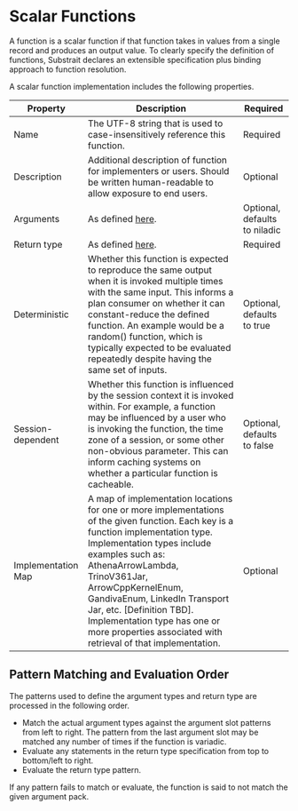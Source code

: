 # Scalar Functions

A function is a scalar function if that function takes in values from a single record and produces an output value. To clearly specify the definition of functions, Substrait declares an extensible specification plus binding approach to function resolution.

A scalar function implementation includes the following properties.

| Property               | Description                                                                                                                    | Required                            |
|------------------------|--------------------------------------------------------------------------------------------------------------------------------|-------------------------------------|
| Name                   | The UTF-8 string that is used to case-insensitively reference this function.                                                   | Required                            |
| Description            | Additional description of function for implementers or users. Should be written human-readable to allow exposure to end users. | Optional                            |
| Arguments              | As defined [here](index.md#arguments).                                                                                         | Optional, defaults to niladic       |
| Return type            | As defined [here](index.md#return-values).                                                                                     | Required                            |
| Deterministic          | Whether this function is expected to reproduce the same output when it is invoked multiple times with the same input. This informs a plan consumer on whether it can constant-reduce the defined function. An example would be a random() function, which is typically expected to be evaluated repeatedly despite having the same set of inputs. | Optional, defaults to true |
| Session-dependent      | Whether this function is influenced by the session context it is invoked within. For example, a function may be influenced by a user who is invoking the function, the time zone of a session, or some other non-obvious parameter. This can inform caching systems on whether a particular function is cacheable. | Optional, defaults to false |
| Implementation Map     | A map of implementation locations for one or more implementations of the given function. Each key is a function implementation type. Implementation types include examples such as: AthenaArrowLambda, TrinoV361Jar, ArrowCppKernelEnum, GandivaEnum, LinkedIn Transport Jar, etc. [Definition TBD]. Implementation type has one or more properties associated with retrieval of that implementation. | Optional |

## Pattern Matching and Evaluation Order

The patterns used to define the argument types and return type are processed in the following order.

 - Match the actual argument types against the argument slot patterns from left to right. The pattern from the last argument slot may be matched any number of times if the function is variadic.
 - Evaluate any statements in the return type specification from top to bottom/left to right.
 - Evaluate the return type pattern.

If any pattern fails to match or evaluate, the function is said to not match the given argument pack.
